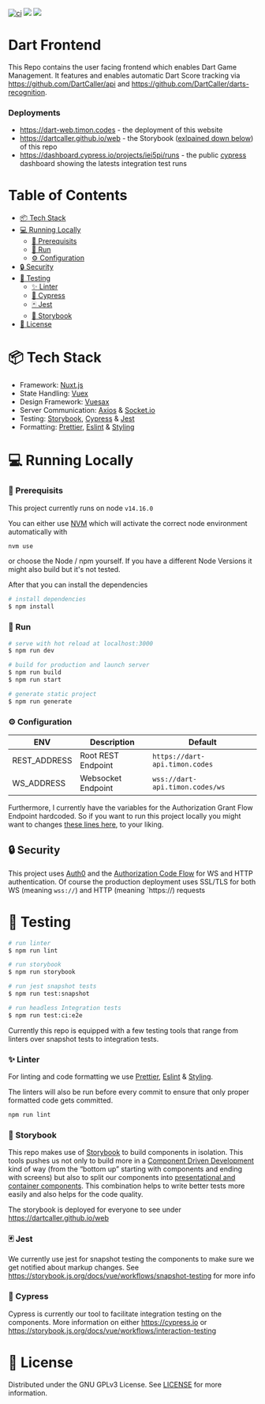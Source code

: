 [![ci](https://github.com/DartCaller/web/actions/workflows/ci.yml/badge.svg)](https://github.com/DartCaller/web/actions/workflows/ci.yml)
![](https://img.shields.io/github/license/DartCaller/web)
![](https://img.shields.io/tokei/lines/github/DartCaller/web)

# Dart Frontend
This Repo contains the user facing frontend which enables Dart Game Management. It features and enables automatic Dart Score tracking via https://github.com/DartCaller/api and https://github.com/DartCaller/darts-recognition.


### Deployments
- https://dart-web.timon.codes - the deployment of this website
- https://dartcaller.github.io/web - the Storybook ([exlpained down below](#book)) of this repo
- https://dashboard.cypress.io/projects/iei5pi/runs - the public [cypress](#rotating_light) dashboard showing the latests integration test runs


# Table of Contents
- [:package: Tech Stack](#package)  
- [:computer: Running Locally](#computer)
  - [:straight_ruler: Prerequisits](#straight_ruler)
  - [:running: Run](#running)
  - [:gear: Configuration](#gear)
- [:lock: Security](#lock)
- [:bug: Testing](#bug)
  - [:sparkles: Linter](#sparkles)
  - [:rotating_light: Cypress](#rotating_light)
  - [:black_joker: Jest](#joker)
  - [:book: Storybook](#book)
- [:lock_with_ink_pen: License](#lock_with_ink_pen)

<a name="package"/>

# :package: Tech Stack
- Framework: [Nuxt.js](https://nuxtjs.org/)
- State Handling: [Vuex](https://vuex.vuejs.org/)
- Design Framework: [Vuesax](https://vuesax.com/)
- Server Communication: [Axios](https://axios-http.com/docs/intro) & [Socket.io](https://socket.io/)
- Testing: [Storybook](https://storybook.js.org/), [Cypress](https://www.cypress.io/) & [Jest](https://jestjs.io/)
- Formatting: [Prettier](https://prettier.io/), [Eslint](https://eslint.org/) & [Styling](https://stylelint.io/)

<a name="computer"/>

# :computer: Running Locally
<a name="straight_ruler"/>

### :straight_ruler: Prerequisits

This project currently runs on node `v14.16.0`

You can either use [NVM](https://github.com/nvm-sh/nvm) which will activate the correct node environment automatically with
```bash
nvm use
```
or choose the Node / npm yourself. If you have a different Node Versions it might also build but it's not tested.

After that you can install the dependencies
```bash
# install dependencies
$ npm install
```
<a name="running"/>

### :running: Run

```bash
# serve with hot reload at localhost:3000
$ npm run dev

# build for production and launch server
$ npm run build
$ npm run start

# generate static project
$ npm run generate
```

<a name="gear"/>

### :gear: Configuration

|ENV             |Description        |Default                         |
|--------------- |------------       |------------------------------  |
|REST_ADDRESS    |Root REST Endpoint |`https://dart-api.timon.codes`  |
|WS_ADDRESS      |Websocket Endpoint |`wss://dart-api.timon.codes/ws` |

Furthermore, I currently have the variables for the Authorization Grant Flow Endpoint hardcoded. So if you want to run this project locally you might want to changes [these lines here](https://github.com/DartCaller/web/blob/b77c71c3fd96cc300c71f2a0a22ca7297f269829/plugins/auth0.js#L9-L12), to your liking.

<a name="lock"/>

## :lock: Security
This project uses [Auth0](https://auth0.com/) and the [Authorization Code Flow](https://auth0.com/docs/flows/authorization-code-flow) for WS and HTTP authentication.
Of course the production deployment uses SSL/TLS for both WS (meaning `wss://`) and HTTP (meaning `https://) requests  

<a name="bug"/>

# :bug: Testing

```bash
# run linter
$ npm run lint

# run storybook
$ npm run storybook

# run jest snapshot tests
$ npm run test:snapshot

# run headless Integration tests
$ npm run test:ci:e2e
```

Currently this repo is equipped with a few testing tools that range from linters over snapshot tests to integration tests.

<a name="sparkles"/>

### :sparkles: Linter
For linting and code formatting we use [Prettier](https://prettier.io/), [Eslint](https://eslint.org/) & [Styling](https://stylelint.io/). 

The linters will also be run before every commit to ensure that only proper formatted code gets committed.
```bash
npm run lint
```

<a name="book"/>

### :book: Storybook
This repo makes use of [Storybook](https://storybook.js.org/) to build components in isolation. This tools pushes us not only to build more in a [Component Driven Development](https://www.componentdriven.org/) kind of way (from the “bottom up” starting with components and ending with screens) but also to split our components into [presentational and container components](https://medium.com/@dan_abramov/smart-and-dumb-components-7ca2f9a7c7d0). This combination helps to write better tests more easily and also helps for the code quality.

The storybook is deployed for everyone to see under https://dartcaller.github.io/web

<a name="joker"/>

### :black_joker: Jest
We currently use jest for snapshot testing the components to make sure we get notified about markup changes. See https://storybook.js.org/docs/vue/workflows/snapshot-testing for more info

<a name="rotating_light"/>

### :rotating_light: Cypress
Cypress is currently our tool to facilitate integration testing on the components. More information on either https://cypress.io or https://storybook.js.org/docs/vue/workflows/interaction-testing

<a name="lock_with_ink_pen"/>

# :lock_with_ink_pen: License
Distributed under the GNU GPLv3 License. See [LICENSE](LICENSE) for more information.
